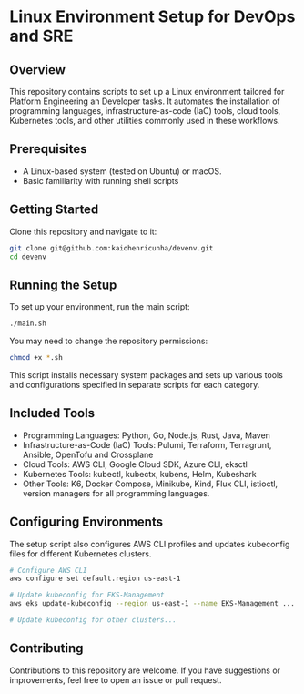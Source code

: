 # Linux Environment Setup for DevOps and SRE

## Overview

This repository contains scripts to set up a Linux environment tailored for Platform Engineering an Developer tasks. It automates the installation of programming languages, infrastructure-as-code (IaC) tools, cloud tools, Kubernetes tools, and other utilities commonly used in these workflows.

## Prerequisites

- A Linux-based system (tested on Ubuntu) or macOS.
- Basic familiarity with running shell scripts

## Getting Started

Clone this repository and navigate to it:

```bash
git clone git@github.com:kaiohenricunha/devenv.git
cd devenv
```

## Running the Setup

To set up your environment, run the main script:

```sh
./main.sh
```

You may need to change the repository permissions:

```bash
chmod +x *.sh
```

This script installs necessary system packages and sets up various tools and configurations specified in separate scripts for each category.

## Included Tools

- Programming Languages: Python, Go, Node.js, Rust, Java, Maven
- Infrastructure-as-Code (IaC) Tools: Pulumi, Terraform, Terragrunt, Ansible, OpenTofu and Crossplane
- Cloud Tools: AWS CLI, Google Cloud SDK, Azure CLI, eksctl
- Kubernetes Tools: kubectl, kubectx, kubens, Helm, Kubeshark
- Other Tools: K6, Docker Compose, Minikube, Kind, Flux CLI, istioctl, version managers for all programming languages.

## Configuring Environments

The setup script also configures AWS CLI profiles and updates kubeconfig files for different Kubernetes clusters.

```sh
# Configure AWS CLI
aws configure set default.region us-east-1

# Update kubeconfig for EKS-Management
aws eks update-kubeconfig --region us-east-1 --name EKS-Management ...

# Update kubeconfig for other clusters...
```

## Contributing

Contributions to this repository are welcome. If you have suggestions or improvements, feel free to open an issue or pull request.
